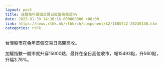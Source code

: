 ```yaml
---
layout: post
title: 台股兔年首個交易日紅盤高收近4%
date: 2023-01-30 14:36:16.000000000 +08:00
link: https://news.rthk.hk/rthk/ch/component/k2/1685742-20230130.htm
categories: rthk
---
```


台灣股市在兔年首個交易日高開高收。

加權指數一開市就升穿15000點，最終在全日高位收市，報15493點，升560點，升幅3.76%。
